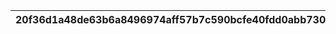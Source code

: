 |20f36d1a48de63b6a8496974aff57b7c590bcfe40fdd0abb73058ce35cc1973b|8cd0e068bbff33756409299b3a8e67fbffbd8e8bca7b5ac2f0f1643c1bb601b3|58171ddd598c5e76037c40b5773bec4e7f7c92de054e7f497f7738f6c686448a|379389a8dc3d93db62206817efc43c894ceb3e86945f148d2dbf2bec46610ffd|979e161e7d97bba4d3e622c97214a35c0458b7a1d1899a2965e5055a5e698945|c719f8f3e3ce1889b1ec1a1d0d80e98fe6c42be0a7c9aa265dc8ba7b6f6d55f9|42dbdc9d67c6ff4c596400e010263b08e3cd1018cda46ec0850985a3147ccbcb|f1fa909cb4e5949a61bed5b4a0366955ee6ee83505afde328df29c5fb1613208|baee1d2389e8ce5dd007e3445eb4b3e12a8038557c604cf52ef514786b83666f|e60d6baface526f6d0214115cba25ef7b73ee988dc2cb87c979b5e873196f691|38eba697348df950d4204fd4cf01cf268fa21b812061ec1bdeb16b1a12cd31be|fc58603fffc8c538002410f644066e45489d7123c33249c6c211c54a5cb2a49b|275586c37c87b8d8a1031b9abb6e4a0af646b9901cf93535e0dc492d161f5363|c701874cb975dcb1793d568b68e0b9dafd4d346e7519fe6984e49b11f5196cd1|
| --- | --- | --- | --- | --- | --- | --- | --- | --- | --- | --- | --- | --- | --- |